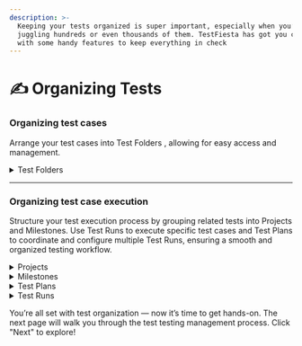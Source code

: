 ```yaml
---
description: >-
  Keeping your tests organized is super important, especially when you’re
  juggling hundreds or even thousands of them. TestFiesta has got you covered
  with some handy features to keep everything in check
---
```


# ✍️ Organizing Tests

### Organizing test cases

Arrange your test cases into Test Folders , allowing for easy access and management.&#x20;

<details>

<summary>Test Folders</summary>

Think of these as your personal file organizer but for tests. You can set up folders and sub-folders in a tree-like structure, similar to how you would organize files on your computer. Create as many Test Folders as you need, and don't worry about putting a test in just one place—tests can be in multiple folders. This setup makes it a breeze to manage your tests and pull them up quickly when you need them for Test Runs. Visit the [Test Folders](../../projects-tab/test-cases-tab/test-folders.md) section to learn more.

</details>

***

### Organizing test case execution

Structure your test execution process by grouping related tests into Projects and Milestones. Use Test Runs to execute specific test cases and Test Plans to coordinate and configure multiple Test Runs, ensuring a smooth and organized testing workflow.

<details>

<summary>Projects</summary>

These are the big-picture containers for your work, consisting of various Milestones. Each Project helps you organize and oversee different testing phases or initiatives, providing a structured way to manage your testing efforts across multiple areas. For further information, check out the [Projects](../../projects-tab/projects-home-page/) section.

</details>

<details>

<summary>Milestones</summary>

Think of these as big checkpoints where you store and manage your Test Runs and Test Plans. They help you keep track of your testing progress and make it easier to manage everything. Explore the [Milestones](../../projects-tab/milestones-tab/) for more insights.

</details>

<details>

<summary>Test Plans</summary>

These pull together multiple Test Runs and allow you to apply different configurations. This is where you plan out your test strategy and set everything up. Find out additional information in the Test Plans.

</details>

<details>

<summary>Test Runs</summary>

These are collections of individual Test Cases. You set up a Test Run to execute specific tests. Head to the [Test Runs](../../projects-tab/test-runs-tab/) to uncover more.

</details>

You’re all set with test organization — now it’s time to get hands-on. The next page will walk you through the test testing management process. Click "Next" to explore!
